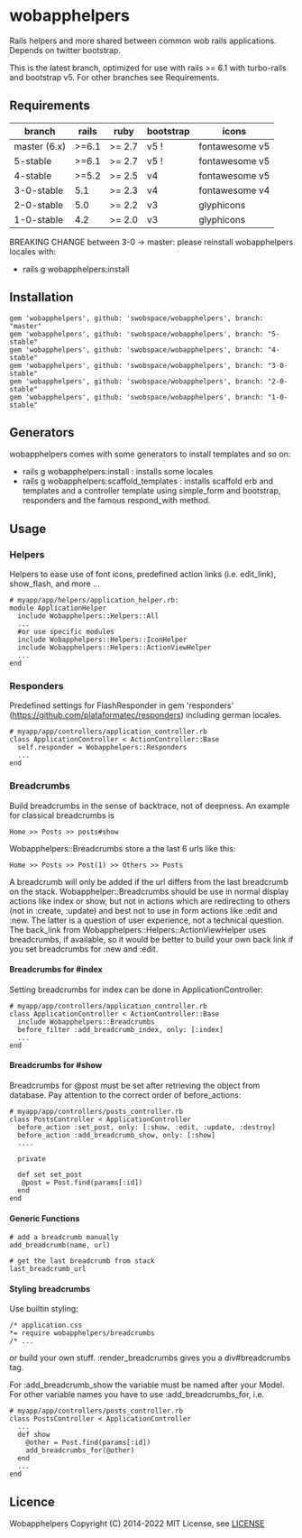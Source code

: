 wobapphelpers
=============
Rails helpers and more shared between common wob rails applications. Depends on twitter bootstrap.

This is the latest branch, optimized for use with rails >= 6.1 with turbo-rails and bootstrap v5. For other branches see Requirements.


Requirements
------------

| branch     | rails | ruby   | bootstrap | icons       |
|------------|-------|--------|-----------|-------------|
| master (6.x) | >=6.1 | >= 2.7 | v5 !      | fontawesome v5 |
| 5-stable   | >=6.1 | >= 2.7 | v5 !      | fontawesome v5 |
| 4-stable   | >=5.2 | >= 2.5 | v4        | fontawesome v5 |
| 3-0-stable | 5.1   | >= 2.3 | v4        | fontawesome v4 |        
| 2-0-stable | 5.0   | >= 2.2 | v3        | glyphicons  |        
| 1-0-stable | 4.2   | >= 2.0 | v3        | glyphicons  |

BREAKING CHANGE between 3-0 -> master: please reinstall wobapphelpers locales with:

  * rails g wobapphelpers:install

Installation
------------

    gem 'wobapphelpers', github: 'swobspace/wobapphelpers', branch: "master"
    gem 'wobapphelpers', github: 'swobspace/wobapphelpers', branch: "5-stable"
    gem 'wobapphelpers', github: 'swobspace/wobapphelpers', branch: "4-stable"
    gem 'wobapphelpers', github: 'swobspace/wobapphelpers', branch: "3-0-stable"
    gem 'wobapphelpers', github: 'swobspace/wobapphelpers', branch: "2-0-stable"
    gem 'wobapphelpers', github: 'swobspace/wobapphelpers', branch: "1-0-stable"

Generators
----------

wobapphelpers comes with some generators to install templates and so on:

  * rails g wobapphelpers:install : installs some locales
  * rails g wobapphelpers:scaffold_templates : installs scaffold erb and templates
and a controller template using simple_form and bootstrap, responders and the
famous respond_with method.

Usage
-----

### Helpers

Helpers to ease use of font icons, predefined action links (i.e. edit_link),
show_flash, and more ...

    # myapp/app/helpers/application_helper.rb:
    module ApplicationHelper
      include Wobapphelpers::Helpers::All
      ...
      #or use specific modules
      include Wobapphelpers::Helpers::IconHelper
      include Wobapphelpers::Helpers::ActionViewHelper
      ...
    end

### Responders

Predefined settings for FlashResponder in gem 'responders'
(https://github.com/plataformatec/responders) including german locales.

    # myapp/app/controllers/application_controller.rb
    class ApplicationController < ActionController::Base
      self.responder = Wobapphelpers::Responders
      ...
    end

### Breadcrumbs

Build breadcrumbs in the sense of backtrace, not of deepness. An example for
classical breadcrumbs is

    Home >> Posts >> posts#show

Wobapphelpers::Breadcrumbs store a the last 6 urls like this:

    Home >> Posts >> Post(1) >> Others >> Posts

A breadcrumb will only be
added if the url differs from the last breadcrumb on the stack.
Wobapphelper::Breadcrumbs should be use in normal display actions like index
or show, but not in actions which are redirecting to others (not in :create,
:update) and best not to use in form actions like :edit and :new. The latter
is a question of user experience, not a technical question. The back_link
from Wobapphelpers::Helpers::ActionViewHelper uses breadcrumbs, if available,
so it would be better to build your own back link if you set breadcrumbs for
:new and :edit.

#### Breadcrumbs for #index

Setting breadcrumbs for index can be done in ApplicationController:

    # myapp/app/controllers/application_controller.rb
    class ApplicationController < ActionController::Base
      include Wobapphelpers::Breadcrumbs
      before_filter :add_breadcrumb_index, only: [:index]
      ...
    end

#### Breadcrumbs for #show

Breadcrumbs for @post must be set after retrieving the object from database.
Pay attention to the correct order of before_actions:

    # myapp/app/controllers/posts_controller.rb
    class PostsController < ApplicationController
      before_action :set_post, only: [:show, :edit, :update, :destroy]
      before_action :add_breadcrumb_show, only: [:show]
      ....

      private

      def set set_post
       @post = Post.find(params[:id])
      end
    end

#### Generic Functions

    # add a breadcrumb manually
    add_breadcrumb(name, url)

    # get the last breadcrumb from stack
    last_breadcrumb_url

#### Styling breadcrumbs

Use builtin styling:

    /* application.css
    *= require wobapphelpers/breadcrumbs
    /* ...

or build your own stuff. :render_breadcrumbs gives you
a div#breadcrumbs tag.


For :add_breadcrumb_show the variable must be named after your Model. For
other variable names you have to use :add_breadcrumbs_for, i.e.

    # myapp/app/controllers/posts_controller.rb
    class PostsController < ApplicationController
      ...
      def show
        @other = Post.find(params[:id])
        add_breadcrumbs_for(@other)
      end
      ...
    end


Licence
-------

Wobapphelpers Copyright (C) 2014-2022
MIT License, see [LICENSE](LICENSE)
